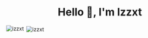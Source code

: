 <h1 align="center">Hello 👋, I'm Izzxt</h1>
<p align="left">
</p>

<p><img align="left" src="https://github-readme-stats.vercel.app/api/top-langs?username=izzxt&show_icons=true&locale=en&layout=compact" alt="izzxt" /></p>

<p>&nbsp;<img align="center" src="https://github-readme-stats.vercel.app/api?username=izzxt&show_icons=true&title_color=004cff&text_color=004cff&bg_color=ffffff&locale=en" alt="izzxt" /></p>
